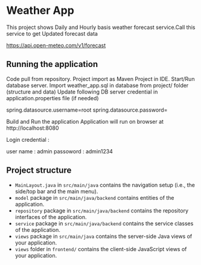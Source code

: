 # Weather App

This project shows Daily and Hourly basis weather forecast service.Call this service to get Updated forecast data 

 https://api.open-meteo.com/v1/forecast

## Running the application

Code pull from repository.
Project import as Maven Project in IDE.
Start/Run database server.
Import weather_app.sql in database from project/  folder (structure and data)
Update following DB server credential in application.properties file (if needed)

spring.datasource.username=root
spring.datasource.password= 

Build and Run the application 
Application will run on browser at http://localhost:8080

Login credential :

user name : admin
passoword : admin1234 

## Project structure

- `MainLayout.java` in `src/main/java` contains the navigation setup (i.e., the
  side/top bar and the main menu). 
- `model` package in `src/main/java/backend` contains entities of the application.
- `repository` package in `src/main/java/backend` contains the repository interfaces of the application.
- `service` package in `src/main/java/backend` contains the service classes of the application.
- `views` package in `src/main/java` contains the server-side Java views of your application.
- `views` folder in `frontend/` contains the client-side JavaScript views of your application.


